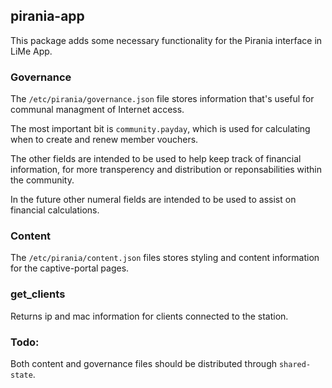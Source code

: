 ## pirania-app

This package adds some necessary functionality for the Pirania interface in LiMe App.

### Governance

The `/etc/pirania/governance.json` file stores information that's useful for communal managment of Internet access.


The most important bit is `community.payday`, which is used for calculating when to create and renew member vouchers.


The other fields are intended to be used to help keep track of financial information, for more transperency and distribution or reponsabilities within the community.

In the future other numeral fields are intended to be used to assist on financial calculations.

### Content

The `/etc/pirania/content.json` files stores styling and content information for the captive-portal pages.

### get_clients

Returns ip and mac information for clients connected to the station.

### Todo:

Both content and governance files should be distributed through `shared-state`.